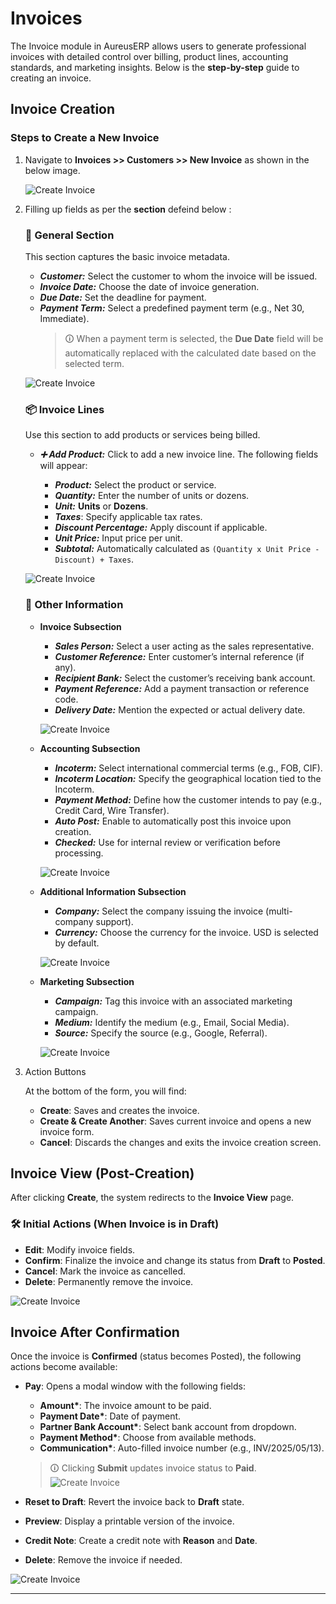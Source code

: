 # Invoices

The Invoice module in AureusERP allows users to generate professional invoices with detailed control over billing, product lines, accounting standards, and marketing insights. Below is the **step-by-step** guide to creating an invoice.

## Invoice Creation

### Steps to Create a New Invoice

1.  Navigate to **Invoices >> Customers >> New Invoice** as shown in the below image.

    ![Create Invoice](../../../images/invoice_create_1.png)

2.  Filling up fields as per the **section** defeind below :

    ### 🧾 General Section

    This section captures the basic invoice metadata.

    - **_Customer:_** Select the customer to whom the invoice will be issued.
    - **_Invoice Date:_** Choose the date of invoice generation.
    - **_Due Date:_** Set the deadline for payment.
    - **_Payment Term:_** Select a predefined payment term (e.g., Net 30, Immediate).
      > 🛈 When a payment term is selected, the **Due Date** field will be automatically replaced with the calculated date based on the selected term.

    ![Create Invoice](../../../images/invoice_create_general.png)

    ### 📦 Invoice Lines

    Use this section to add products or services being billed.

    - **_➕ Add Product:_** Click to add a new invoice line. The following fields will appear:

      - **_Product:_** Select the product or service.
      - **_Quantity:_** Enter the number of units or dozens.
      - **_Unit:_** **Units** or **Dozens**.
      - **_Taxes_**: Specify applicable tax rates.
      - **_Discount Percentage:_** Apply discount if applicable.
      - **_Unit Price:_** Input price per unit.
      - **_Subtotal:_** Automatically calculated as `(Quantity x Unit Price - Discount) + Taxes`.

    ![Create Invoice](../../../images/invoice_create_invoicelines.png)

    ### 📝 Other Information

    - **Invoice Subsection**

      - **_Sales Person:_** Select a user acting as the sales representative.
      - **_Customer Reference:_** Enter customer’s internal reference (if any).
      - **_Recipient Bank:_** Select the customer’s receiving bank account.
      - **_Payment Reference:_** Add a payment transaction or reference code.
      - **_Delivery Date:_** Mention the expected or actual delivery date.

      ![Create Invoice](../../../images/invoice_create_other_1.png)

    - **Accounting Subsection**

      - **_Incoterm:_** Select international commercial terms (e.g., FOB, CIF).
      - **_Incoterm Location:_** Specify the geographical location tied to the Incoterm.
      - **_Payment Method:_** Define how the customer intends to pay (e.g., Credit Card, Wire Transfer).
      - **_Auto Post:_** Enable to automatically post this invoice upon creation.
      - **_Checked:_** Use for internal review or verification before processing.

      ![Create Invoice](../../../images/invoice_create_other_2.png)

    - **Additional Information Subsection**

      - **_Company:_** Select the company issuing the invoice (multi-company support).
      - **_Currency:_** Choose the currency for the invoice. USD is selected by default.

      ![Create Invoice](../../../images/invoice_create_other_3.png)

    - **Marketing Subsection**

      - **_Campaign:_** Tag this invoice with an associated marketing campaign.
      - **_Medium:_** Identify the medium (e.g., Email, Social Media).
      - **_Source:_** Specify the source (e.g., Google, Referral).

      ![Create Invoice](../../../images/invoice_create_other_4.png)

3.  Action Buttons

    At the bottom of the form, you will find:

    - **Create**: Saves and creates the invoice.
    - **Create & Create Another**: Saves current invoice and opens a new invoice form.
    - **Cancel**: Discards the changes and exits the invoice creation screen.

## Invoice View (Post-Creation)

After clicking **Create**, the system redirects to the **Invoice View** page.

### 🛠️ Initial Actions (When Invoice is in Draft)

- **Edit**: Modify invoice fields.
- **Confirm**: Finalize the invoice and change its status from **Draft** to **Posted**.
- **Cancel**: Mark the invoice as cancelled.
- **Delete**: Permanently remove the invoice.

![Create Invoice](../../../images/invoice_view.png)

## Invoice After Confirmation

Once the invoice is **Confirmed** (status becomes Posted), the following actions become available:

- **Pay**: Opens a modal window with the following fields:

  - **Amount\***: The invoice amount to be paid.
  - **Payment Date\***: Date of payment.
  - **Partner Bank Account\***: Select bank account from dropdown.
  - **Payment Method\***: Choose from available methods.
  - **Communication\***: Auto-filled invoice number (e.g., INV/2025/05/13).

  > 🛈 Clicking **Submit** updates invoice status to **Paid**.
  > ![Create Invoice](../../../images/invoice_pay.png)

- **Reset to Draft**: Revert the invoice back to **Draft** state.
- **Preview**: Display a printable version of the invoice.
- **Credit Note**: Create a credit note with **Reason** and **Date**.
- **Delete**: Remove the invoice if needed.

![Create Invoice](../../../images/invoice_confirm.png)

---
